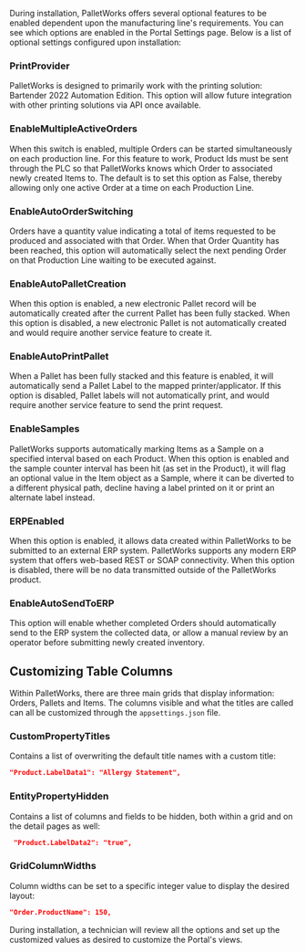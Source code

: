 During installation, PalletWorks offers several optional features to be enabled dependent upon the manufacturing line's requirements. You can see which options are enabled in the Portal Settings page. Below is a list of optional settings configured upon installation:

### PrintProvider

PalletWorks is designed to primarily work with the printing solution: Bartender 2022 Automation Edition. This option will allow future integration with other printing solutions via API once available. 

### EnableMultipleActiveOrders

When this switch is enabled, multiple Orders can be started simultaneously on each production line. For this feature to work, Product Ids must be sent through the PLC so that PalletWorks knows which Order to associated newly created Items to. The default is to set this option as False, thereby allowing only one active Order at a time on each Production Line.

### EnableAutoOrderSwitching

Orders have a quantity value indicating a total of items requested to be produced and associated with that Order. When that Order Quantity has been reached, this option will automatically select the next pending Order on that Production Line waiting to be executed against.

### EnableAutoPalletCreation

When this option is enabled, a new electronic Pallet record will be automatically created after the current Pallet has been fully stacked. When this option is disabled, a new electronic Pallet is not automatically created and would require another service feature to create it.

### EnableAutoPrintPallet

When a Pallet has been fully stacked and this feature is enabled, it will automatically send a Pallet Label to the mapped printer/applicator. If this option is disabled, Pallet labels will not automatically print, and would require another service feature to send the print request.

### EnableSamples

PalletWorks supports automatically marking Items as a Sample on a specified interval based on each Product. When this option is enabled and the sample counter interval has been hit (as set in the Product), it will flag an optional value in the Item object as a Sample, where it can be diverted to a different physical path, decline having a label printed on it or print an alternate label instead.

### ERPEnabled

When this option is enabled, it allows data created within PalletWorks to be submitted to an external ERP system. PalletWorks supports any modern ERP system that offers web-based REST or SOAP connectivity. When this option is disabled, there will be no data transmitted outside of the PalletWorks product.

### EnableAutoSendToERP

This option will enable whether completed Orders should automatically send to the ERP system the collected data, or allow a manual review by an operator before submitting newly created inventory.

## Customizing Table Columns

Within PalletWorks, there are three main grids that display information: Orders, Pallets and Items. The columns visible and what the titles are called can all be customized through the `appsettings.json` file.

### CustomPropertyTitles
Contains a list of overwriting the default title names with a custom title: 
```json
"Product.LabelData1": "Allergy Statement",
```

### EntityPropertyHidden
Contains a list of columns and fields to be hidden, both within a grid and on the detail pages as well: 
```json
 "Product.LabelData2": "true",
 ```

 ### GridColumnWidths
 Column widths can be set to a specific integer value to display the desired layout:
 ```json
 "Order.ProductName": 150,
 ```

During installation, a technician will review all the options and set up the customized values as desired to customize the Portal's views.